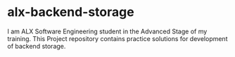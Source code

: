 # alx-backend-storage
I am ALX Software Engineering student in the Advanced Stage of my training. This Project repository contains practice solutions for development of backend storage.
